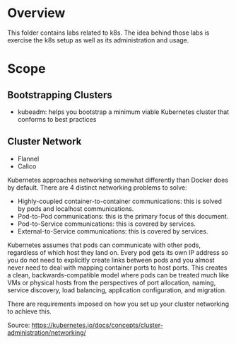 # Overview

This folder contains labs related to k8s. The idea behind those labs is exercise the k8s setup as well as its administration and usage.

# Scope

## Bootstrapping Clusters

* kubeadm: helps you bootstrap a minimum viable Kubernetes cluster that conforms to best practices

## Cluster Network

* Flannel
* Calico

Kubernetes approaches networking somewhat differently than Docker does by default. There are 4 distinct networking problems to solve:

* Highly-coupled container-to-container communications: this is solved by pods and localhost communications.
* Pod-to-Pod communications: this is the primary focus of this document.
* Pod-to-Service communications: this is covered by services.
* External-to-Service communications: this is covered by services.

Kubernetes assumes that pods can communicate with other pods, regardless of which host they land on. Every pod gets its own IP 
address so you do not need to explicitly create links between pods and you almost never need to deal with mapping container ports 
to host ports. This creates a clean, backwards-compatible model where pods can be treated much like VMs or physical hosts from the perspectives of port allocation, naming, service discovery, load balancing, application configuration, and migration.

There are requirements imposed on how you set up your cluster networking to achieve this.

Source: https://kubernetes.io/docs/concepts/cluster-administration/networking/


